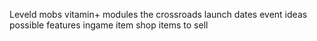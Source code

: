 Leveld mobs
vitamin+ modules
the crossroads
launch dates
event ideas
possible features
ingame item shop items to sell